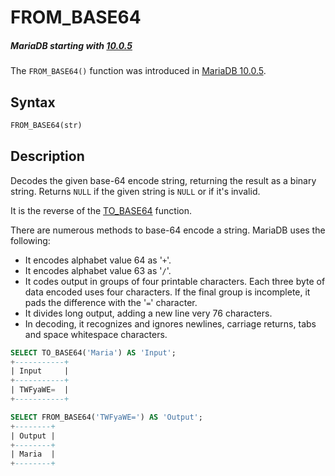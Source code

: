 # FROM_BASE64

##### MariaDB starting with [10.0.5](/kb/en/mariadb-1005-release-notes/)

The `FROM_BASE64()` function was introduced in [MariaDB 10.0.5](/kb/en/mariadb-1005-release-notes/).

## Syntax

```sql
FROM_BASE64(str)
```

## Description

Decodes the given base-64 encode string, returning the result as a binary string.  Returns `NULL` if the given string is `NULL` or if it's invalid.

It is the reverse of the [TO_BASE64](/built-in-functions/string-functions/to_base64/) function.

There are numerous methods to base-64 encode a string.  MariaDB uses the following:

- It encodes alphabet value 64 as '`+`'.
- It encodes alphabet value 63 as '`/`'.
- It codes output in groups of four printable characters.  Each three byte of data encoded uses four characters.  If the final group is incomplete, it pads the difference with the '`=`' character.
- It divides long output, adding a new line very 76 characters.
- In decoding, it recognizes and ignores newlines, carriage returns, tabs and space whitespace characters.

```sql
SELECT TO_BASE64('Maria') AS 'Input';
+-----------+
| Input     |
+-----------+
| TWFyaWE=  |
+-----------+

SELECT FROM_BASE64('TWFyaWE=') AS 'Output';
+--------+
| Output |
+--------+
| Maria  |
+--------+
```